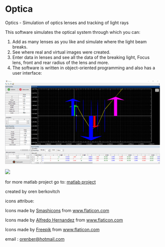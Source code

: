 # Optica
Optics - Simulation of optics lenses and tracking of light rays

This software simulates the optical system through which you can:

1. Add as many lenses as you like and simulate where the light beam breaks.
2. See where real and virtual images were created.
3. Enter data in lenses and see all the data of the breaking light,
   Focus lens, front and rear radius of the lens and more.
4. The software is written in object-oriented programming and also has a user interface:

![OpticMat](opticMat.gif)

![](https://www.mathworks.com/matlabcentral/mlc-downloads/downloads/submissions/47414/versions/4/screenshot.jpg)

for more matlab project go to:
[matlab project](https://www.mathworks.com/matlabcentral/profile/authors/3931123-oren-berkovicth)




created by oren berkovitch 

icons attribue:

Icons made by <a href="https://www.flaticon.com/authors/smashicons" title="Smashicons">Smashicons</a> from <a href="https://www.flaticon.com/" title="Flaticon"> www.flaticon.com</a>

Icons made by <a href="https://www.flaticon.com/authors/alfredo-hernandez" title="Alfredo Hernandez">Alfredo Hernandez</a> from <a href="https://www.flaticon.com/" 
title="Flaticon"> www.flaticon.com</a>

Icons made by <a href="http://www.freepik.com/" title="Freepik">Freepik</a> from <a href="https://www.flaticon.com/" title="Flaticon"> www.flaticon.com</a>

 email : orenber@hotmail.com
